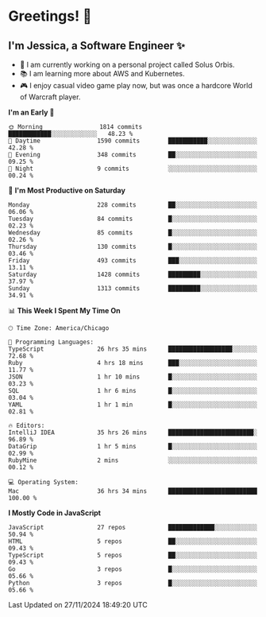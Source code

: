 # Greetings! 🧠

## I'm Jessica, a Software Engineer :sparkles:

- 🌟 I am currently working on a personal project called Solus Orbis.
- 📚 I am learning more about AWS and Kubernetes.
- 🎮 I enjoy casual video game play now, but was once a hardcore World of Warcraft player.

<!--START_SECTION:waka-->
**I'm an Early 🐤** 

```text
🌞 Morning                1814 commits        ████████████░░░░░░░░░░░░░   48.23 % 
🌆 Daytime                1590 commits        ███████████░░░░░░░░░░░░░░   42.28 % 
🌃 Evening                348 commits         ██░░░░░░░░░░░░░░░░░░░░░░░   09.25 % 
🌙 Night                  9 commits           ░░░░░░░░░░░░░░░░░░░░░░░░░   00.24 % 
```
📅 **I'm Most Productive on Saturday** 

```text
Monday                   228 commits         ██░░░░░░░░░░░░░░░░░░░░░░░   06.06 % 
Tuesday                  84 commits          █░░░░░░░░░░░░░░░░░░░░░░░░   02.23 % 
Wednesday                85 commits          █░░░░░░░░░░░░░░░░░░░░░░░░   02.26 % 
Thursday                 130 commits         █░░░░░░░░░░░░░░░░░░░░░░░░   03.46 % 
Friday                   493 commits         ███░░░░░░░░░░░░░░░░░░░░░░   13.11 % 
Saturday                 1428 commits        █████████░░░░░░░░░░░░░░░░   37.97 % 
Sunday                   1313 commits        █████████░░░░░░░░░░░░░░░░   34.91 % 
```


📊 **This Week I Spent My Time On** 

```text
🕑︎ Time Zone: America/Chicago

💬 Programming Languages: 
TypeScript               26 hrs 35 mins      ██████████████████░░░░░░░   72.68 % 
Ruby                     4 hrs 18 mins       ███░░░░░░░░░░░░░░░░░░░░░░   11.77 % 
JSON                     1 hr 10 mins        █░░░░░░░░░░░░░░░░░░░░░░░░   03.23 % 
SQL                      1 hr 6 mins         █░░░░░░░░░░░░░░░░░░░░░░░░   03.04 % 
YAML                     1 hr 1 min          █░░░░░░░░░░░░░░░░░░░░░░░░   02.81 % 

🔥 Editors: 
IntelliJ IDEA            35 hrs 26 mins      ████████████████████████░   96.89 % 
DataGrip                 1 hr 5 mins         █░░░░░░░░░░░░░░░░░░░░░░░░   02.99 % 
RubyMine                 2 mins              ░░░░░░░░░░░░░░░░░░░░░░░░░   00.12 % 

💻 Operating System: 
Mac                      36 hrs 34 mins      █████████████████████████   100.00 % 
```

**I Mostly Code in JavaScript** 

```text
JavaScript               27 repos            █████████████░░░░░░░░░░░░   50.94 % 
HTML                     5 repos             ██░░░░░░░░░░░░░░░░░░░░░░░   09.43 % 
TypeScript               5 repos             ██░░░░░░░░░░░░░░░░░░░░░░░   09.43 % 
Go                       3 repos             █░░░░░░░░░░░░░░░░░░░░░░░░   05.66 % 
Python                   3 repos             █░░░░░░░░░░░░░░░░░░░░░░░░   05.66 % 
```




 Last Updated on 27/11/2024 18:49:20 UTC
<!--END_SECTION:waka-->

<!--
**jessikuh/jessikuh** is a ✨ _special_ ✨ repository because its `README.md` (this file) appears on your GitHub profile.

Here are some ideas to get you started:

- 🔭 I’m currently working on ...
- 🌱 I’m currently learning ...
- 👯 I’m looking to collaborate on ...
- 🤔 I’m looking for help with ...
- 💬 Ask me about ...
- 📫 How to reach me: ...
- 😄 Pronouns: ...
- ⚡ Fun fact: ...
-->
